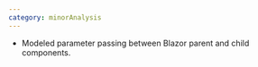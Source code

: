 ```yaml
---
category: minorAnalysis
---
```

* Modeled parameter passing between Blazor parent and child components.
